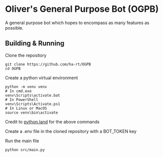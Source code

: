 # Oliver's General Purpose Bot (OGPB)

A general purpose bot which hopes to encompass as many features as possible.

## Building & Running

Clone the repository
```
git clone https://github.com/ha-rt/OGPB
cd OGPB
```

Create a python virtual environment
```
python -m venv venv
# In cmd.exe
venv\Scripts\activate.bat
# In PowerShell
venv\Scripts\Activate.ps1
# In Linux or MacOS
source venv\bin\activate
```
Credit to [python.land](https://python.land/virtual-environments/virtualenv) for the above commands

Create a .env file in the cloned repository with a BOT_TOKEN key

Run the main file
```
python src/main.py
```